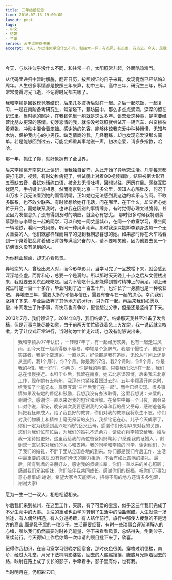 ```yaml
---
title: 三年结婚纪念
time: 2016.07.13 19:00:00
layout: post
tags:
- 中文
- 结婚
- 三年
series: 云中谁寄锦书来
excerpt: 今天，与以往似乎没什么不同，和往常一样，有点风，有点雨，有点云。今天，是我们的结婚纪念日。

---
```

今天，与以往似乎没什么不同，和往常一样，太阳照常升起，外面酷热难当。

从代码里递归中暂时解脱，翻开日历，按照领证的日子来算，发现竟然已经结婚3周年。人生很多事情都是按照三年来算，初中三年，高中三年，研究生三年，所以常常觉得时光飞逝，不记得时光都去哪了。

我和李颖是因数模竞赛结识，后来几多波折后就在一起。之后一起吃饭，一起复习，一起在南阶备考研究生，常望塔下，藕坊园中，那么多点点滴滴，深深的留在记忆里。当时她的照片，在我钱包里一躺就是这么多年。谈恋爱这种事，是需要经营比朋友更深的感情。初涉恋情的我，就像没考驾照就尝试开一辆汽车，兴奋掺杂着紧张，冲动中混合着笨拙。感谢她的包容，能够体谅我恋爱中种种懵懂，无知与木讷，保护我内心的小男孩。缺乏情商的我，几经磨练，却也发现恋爱没那么简单。若是能够回到过去，可能会郑重其事地说一声，初次恋爱，请多多指教，哈哈。

那一年，抓住了你，就好象拥有了全世界。

后来李颖离开南京北上读研，而我独自留守，从此开始了异地恋生活。几乎每天都要打电话，视频，有时幼稚病犯了，尝试晚上对着QQ视频唱歌，结果被宿舍形容五音缺五音，尝试对话练口语，被舍友无情吐槽，回想以往，历历在目。网络互联犹咫尺，手机键上谈相思。然而南京到北京一千多公里，须知人心隔肚皮，何况千山万水？我无法看到她的雨雪阴晴，正如她也无法感到我这边的欢乐与苦闷。不敢多联系，也不敢少联系。有时候想给她打电话，问在哪里，在干什么，却又担心她忙于开会，而她联系我时，也许我在因别的事情缠身。有时觉得心理太过脆弱，甚至因为发信息久了没有得到及时的响应，就会心有怨尤。
那时很多时候我特别羡慕那些与李颖在一起的同学，可以和她一同丈量城市，在同一个教室学习，乘坐同一辆地铁，看同一处风景，听同一种风声雨声。那时我深深嫉妒李颖身边每一个无关重要的人，他们就那样轻而易举的见到我朝思暮想的她。如果那时你在火车站看到一个身着脏乱背着破旧背包却满脸兴奋的人，请不要嘲笑他，因为他要去见一个仿佛很久没有见到的人。

为你翻山越岭，却无心看风景。

异地恋的人，曾经出双入对，而今形单影只，当学习完了一旦放松下来，就会感到深深地空虚。而胃和心，总要一个是满的。所以那时天天晚上十点之后从文德楼出来，我就要去买东西吃吃吃。因为不管吃什么都能得到暂时精神上的满足。刚上研究生时是一百一十多斤，毕业时到了近一百五十斤，也许长了一身膘也是一种收获吧。 异地恋三年，需要太多的珍惜与信任，需要有奋斗在一起的决心。幸而我们坚持了下来，毕业后放弃了其他地方的offer，只为在一起。再后来我们如愿以偿，中间发生了许多事，有快乐也有争吵，更曾想过分手，但是还是坚持了下来。

2013年7月，我们领证了。2014年8月，我们结婚了。结婚那天我甚至准备了发言稿，但是万事岂能尽能如意，由于前两天忙忙碌碌着急上火发烧，我一说话就会咳嗽，为了让仪式正常进行，当时匆匆忙忙走过场，也没有能够说出来。
> 
> 我和李颖从07年认识 ，一转眼7年了，有一起经历欢笑，也有一起走过风雨，到今天在一起真得很不容易，李颖是个急脾气，我是个慢性子，他是个实践者，我是个空想家。一直以来，好像都是我在追她，无论从时间上还是从空间，我1个月时，你7个月。你是我的7倍。我2个月时，你8个月。你是我的4倍。我一岁时，你两岁，你是我的两倍。只要我们永远在一起，我们总在慢慢接近。本科毕业后，我留在南京，她去北京读硕博，后来我去北京工作，现在她有去杭州，我现在也紧接着跟过去的。五年李颖离开南京时，给我留了个笔记本，扉页写着“三年后我们在一起”。而今已经实现。很多事情如果没有她的督促和鼓励，我想我没有办法取得，这里我想说：亲爱的，谢谢你，感谢你一直以来对我的包容和理解。在余生中每一个日夜，都会亲口对你说，早安，晚安其次我要感谢我的父母和我的岳父岳母，感谢爸爸妈妈把我抚养成人，给了我良好的教育，你们对我的教导我将永生不忘，你们对我们物质上和精神上毫无保留的支持，我都铭记在心。儿子今天成家了，你们一定为我感到高兴吧?我的岳父岳母，感谢你们长期以来对我的关照，您们为我们忙前忙后，为我们的婚礼不遗余力，请放心将李颖交给我，婚后我一定待她更好。这里我给我的两位爸爸妈妈鞠躬了!感谢我的证婚人 ，谢谢您一直以来对我们的关心和支持。我的同学和李颖的同学，谢谢你们，为了我们的婚礼，不辞千里从全国各地的到来。你们都是我们今后工作、生活中最重要的朋友,没有你们今天的鼎力相助，不会有如此圆满的婚礼。最后，所有到场的亲朋好友，感谢我的叔姨长辈，你们一直以来的关心照顾；感谢我们兄弟姐妹，你们陪伴我共同成长。感谢你们的祝福，祝你们万事如意心想事成!谢谢，希望大家今天能尽兴，招待不周的地方还请多多包涵，谢谢大家!
> 

愿为一生一世一双人，相思相望相亲。

尔后我们来到杭州，在这里工作，买房，有了可爱的宝宝，似乎这三年我们完成了不少生命中的大事。关注的重点也由学习转到了生活中的油盐酱醋。人生就像一场旅途，有人偶然相遇，有人分道扬镳，有人结伴前行，旅行中那使人疲惫的不是远方的高山,而是鞋子里的一粒沙子。生活需要经营，有时一些琐事会逐渐消解人的心绪，所以我们仍然需要时时补充能量，停下来看看风景，总结得失，倒倒沙子，继续前行。今天得知工作后你第一次申请的项目批下来了，欣喜。

记得你我初识，在自习室学习很晚才回宿舍，那时夜色很美，穿梭过明德楼，南阶，经过大礼堂，月光下法桐阴影婆娑，回去的人熙熙攘攘，朦胧月光照着回去的路，映射在路上成了长长的影子，手牵着手，影子里有你，也有我。

当时明月在，仍照彩云归。

